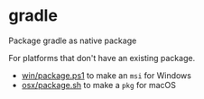 # gradle
Package gradle as native package

For platforms that don't have an existing package.

- [win/package.ps1](win/package.ps1) to make an `msi` for Windows
- [osx/package.sh](osx/package.sh) to make a `pkg` for macOS
